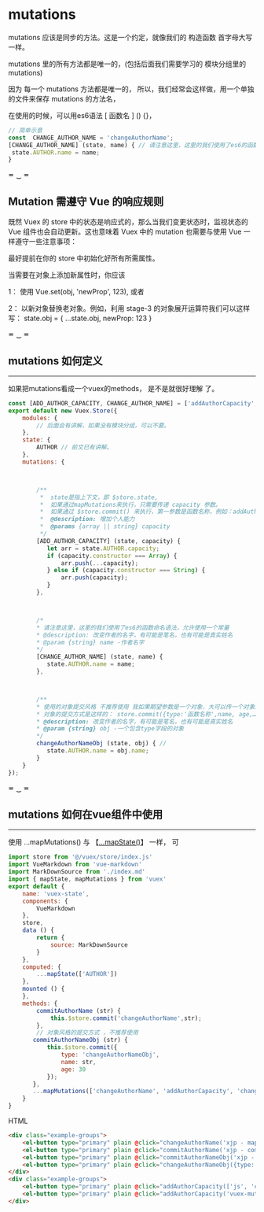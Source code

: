 # mutations

mutations 应该是同步的方法。这是一个约定，就像我们的 构造函数 首字母大写一样。


mutations  里的所有方法都是唯一的，(包括后面我们需要学习的 模块分组里的mutations)


因为 每一个 mutations 方法都是唯一的， 所以，我们经常会这样做，用一个单独的文件来保存 mutations 的方法名，


在使用的时候，可以用es6语法  [ 函数名 ] () {}，

```javascript
// 简单示意
const  CHANGE_AUTHOR_NAME = 'changeAuthorName';
[CHANGE_AUTHOR_NAME] (state, name) { // 请注意这里，这里的我们使用了es6的函数命名语法，允许使用一个常量
 state.AUTHOR.name = name;
}
```

≖ ‿ ≖


## Mutation 需遵守 Vue 的响应规则

既然 Vuex 的 store 中的状态是响应式的，那么当我们变更状态时，监视状态的 Vue 组件也会自动更新。这也意味着 Vuex 中的 mutation 也需要与使用 Vue 一样遵守一些注意事项：

最好提前在你的 store 中初始化好所有所需属性。

当需要在对象上添加新属性时，你应该

1： 使用 Vue.set(obj, 'newProp', 123), 或者

2： 以新对象替换老对象。例如，利用 stage-3 的对象展开运算符我们可以这样写：
state.obj = { ...state.obj, newProp: 123 }


≖ ‿ ≖



## mutations 如何定义
---

如果把mutations看成一个vuex的methods， 是不是就很好理解 了。

```javascript
const [ADD_AUTHOR_CAPACITY, CHANGE_AUTHOR_NAME] = ['addAuthorCapacity', 'changeAuthorName'];
export default new Vuex.Store({
    modules: {
        // 后面会有讲解，如果没有模块分组，可以不要。
    },
    state: {
        AUTHOR // 前文已有讲解。
    },
    mutations: {



        /**
         *  state是指上下文，即 $store.state,
         *  如果通过mapMutations来执行，只需要传递 capacity 参数。
         *  如果通过 $store.commit() 来执行，第一参数是函数名称，例如：addAuthorCapacity，第二参数，才是 capacity
         *  @description: 增加个人能力
         *  @params {array || string} capacity
         */
        [ADD_AUTHOR_CAPACITY] (state, capacity) {
           let arr = state.AUTHOR.capacity;
           if (capacity.constructor === Array) {
               arr.push(...capacity);
           } else if (capacity.constructor === String) {
               arr.push(capacity);
           }
        },



        /*
        * 请注意这里，这里的我们使用了es6的函数命名语法，允许使用一个常量
        * @description: 改变作者的名字，有可能是笔名，也有可能是真实姓名
        * @param {string} name -作者名字
        */
        [CHANGE_AUTHOR_NAME] (state, name) {
           state.AUTHOR.name = name;
        },



        /**
        * 使用的对象提交风格 不推荐使用 我如果期望参数是一个对象，大可以传一个对象进来，而不是使用这种方式 。
        * 对象的提交方式是这样的： store.commit({type:'函数名称',name, age,……})
        * @description: 改变作者的名字，有可能是笔名，也有可能是真实姓名
        * @param {string} obj -一个包含type字段的对象
        */
        changeAuthorNameObj (state, obj) { //
           state.AUTHOR.name = obj.name;
        }
    }
});
```


≖ ‿ ≖


## mutations 如何在vue组件中使用
---


使用 ...mapMutations() 与 【[...mapState()](#/vuex_state)】 一样， 可


```javascript
import store from '@/vuex/store/index.js'
import VueMarkdown from 'vue-markdown'
import MarkDownSource from './index.md'
import { mapState, mapMutations } from 'vuex'
export default {
    name: 'vuex-state',
    components: {
        VueMarkdown
    },
    store,
    data () {
        return {
            source: MarkDownSource
        }
    },
    computed: {
        ...mapState(['AUTHOR'])
    },
    mounted () {
    },
    methods: {
        commitAuthorName (str) {
            this.$store.commit('changeAuthorName',str);
        },
        // 对象风格的提交方式 ，不推荐使用
       commitAuthorNameObj (str) {
           this.$store.commit({
               type: 'changeAuthorNameObj',
               name: str,
               age: 30
           });
       },
       ...mapMutations(['changeAuthorName', 'addAuthorCapacity', 'changeAuthorNameObj'])
    }
}
```


HTML



```html
<div class="example-groups">
    <el-button type="primary" plain @click="changeAuthorName('xjp - mapMutations')">改名 ...mapMutations()</el-button>
    <el-button type="primary" plain @click="commitAuthorName('xjp - commit-string')">改名 $store.commit('','')</el-button>
    <el-button type="primary" plain @click="commitAuthorNameObj('xjp - commit-object')">commit的对象提交风格</el-button>
    <el-button type="primary" plain @click="changeAuthorNameObj({type:'changeAuthorNameObj',name:'小小小'})">mapMutation的对象提交风格，修改名称</el-button>
</div>
<div class="example-groups">
    <el-button type="primary" plain @click="addAuthorCapacity(['js', 'css'])">我get了一些新的技能</el-button>
    <el-button type="primary" plain @click="addAuthorCapacity('vuex-mutations')">我学会了 vuex-mutations</el-button>
</div>
```
